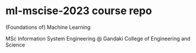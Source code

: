 # ml-mscise-2023 course repo
(Foundations of) Machine Learning

MSc Information System Engineering @ Gandaki College of Engineering and Science
